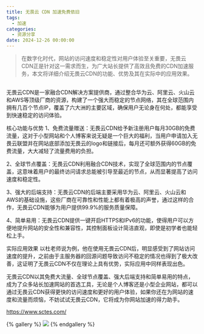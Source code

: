```yaml
---
title: 无畏云 CDN 加速免费依旧
tags:
  - 加速
categories:
  - 资源分享
date: 2024-12-26 00:00:00
---
```


> 在数字化时代，网站的访问速度和稳定性对用户体验至关重要，无畏云CDN正是针对这一需求而生，为广大站长提供了高效且免费的CDN加速服务，本文将详细介绍无畏云CDN的功能、优势及其在实际中的应用效果。

<!-- more -->

## 

无畏云CDN是一家融合CDN解决方案提供商，通过整合华为云、阿里云、火山云和AWS等顶级厂商的资源，构建了一个强大而稳定的节点网络，其在全球范围内拥有几百个节点IP，覆盖了六大洲的主要区域，确保用户无论身在何处，都能享受到快速稳定的访问体验。

核心功能与优势
1、免费流量赠送：无畏云CDN给予新注册用户每月30GB的免费流量，这对于小型网站和个人博客来说无疑是一个巨大的福利，当用户申请加入无畏云联盟并在网站底部添加无畏云的logo和链接后，每月还可额外获得60GB的免费流量，大大减轻了流量费用的负担。

2、全球节点覆盖：无畏云CDN利用融合CDN技术，实现了全球范围内的节点覆盖，这意味着用户的最终访问请求总能被引导至最近的节点，从而显著提高了访问速度和稳定性。

3、强大的后端支持：无畏云CDN的后端主要采用华为云、阿里云、火山云和AWS的基础设施，这些厂商在可靠性和性能上都有着极高的声誉，通过这样的合作，无畏云CDN能够为用户提供99.9%的服务质量保障。

4、简单易用：无畏云CDN提供一键开启HTTPS和IPv6的功能，使得用户可以方便地提升网站的安全性和兼容性，其控制面板设计简洁直观，即使是初学者也能轻松上手。

实际应用效果
以杜老师说为例，他在使用无畏云CDN后，明显感受到了网站访问速度的提升，之前由于主服务器的回源问题导致访问不稳定的情况也得到了极大改善，这证明了无畏云CDN不仅在理论上具有优势，实际应用中同样表现出色。

无畏云CDN以其免费大流量、全球节点覆盖、强大后端支持和简单易用的特点，成为了众多站长加速网站的首选工具，无论是个人博客还是小型企业网站，都可以通过无畏云CDN获得更快的访问速度和更好的用户体验，如果你还在为网站的速度和流量而烦恼，不妨试试无畏云CDN，它将成为你网站加速的得力助手。

https://www.sctes.com/

{% gallery %}
![](https://cdn.dusays.com/2024/11/769-1.jpg)
{% endgallery %}